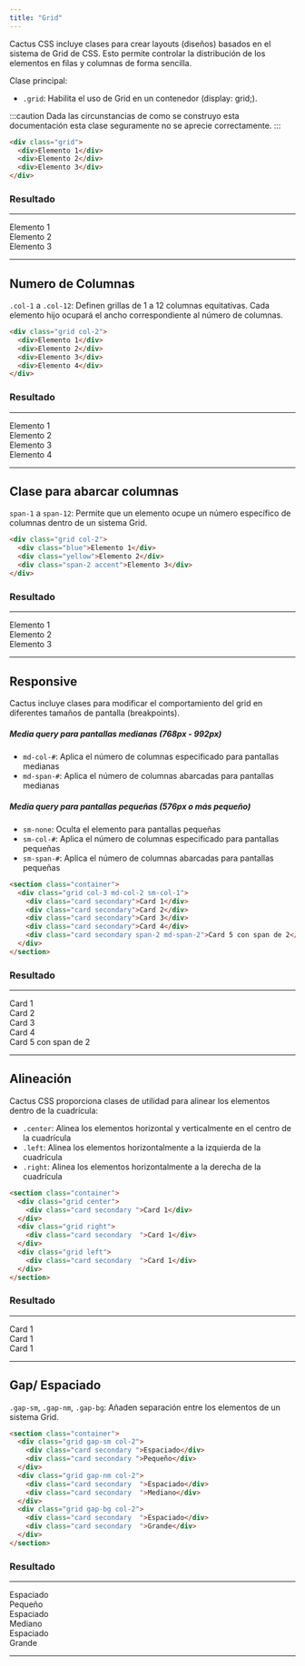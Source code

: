 ```yaml
---
title: "Grid"
---
```


Cactus CSS incluye clases para crear layouts (diseños) basados en el sistema de Grid de CSS. Esto permite controlar la distribución de los elementos en filas y columnas de forma sencilla.

Clase principal:

- `.grid`: Habilita el uso de Grid en un contenedor (display: grid;).

:::caution
Dada las circunstancias de como se construyo esta documentación esta clase seguramente no se aprecie correctamente.
:::

```html
<div class="grid">
  <div>Elemento 1</div>
  <div>Elemento 2</div>
  <div>Elemento 3</div>
</div>
```

### Resultado

---

<div class="grid" >
  <div>Elemento 1</div>
  <div>Elemento 2</div>
  <div>Elemento 3</div>
</div>

---

## Numero de Columnas

`.col-1` a `.col-12`: Definen grillas de 1 a 12 columnas equitativas. Cada elemento hijo ocupará el ancho correspondiente al número de columnas.

```html
<div class="grid col-2">
  <div>Elemento 1</div>
  <div>Elemento 2</div>
  <div>Elemento 3</div>
  <div>Elemento 4</div>
</div>
```

### Resultado

---

<div class="grid col-2" >
  <div>Elemento 1</div>
  <div>Elemento 2</div>
  <div>Elemento 3</div>
  <div>Elemento 4</div>
</div>

---

## Clase para abarcar columnas

`span-1` a `span-12`: Permite que un elemento ocupe un número específico de columnas dentro de un sistema Grid.

```html ins="span-2"
<div class="grid col-2">
  <div class="blue">Elemento 1</div>
  <div class="yellow">Elemento 2</div>
  <div class="span-2 accent">Elemento 3</div>
</div>
```

### Resultado

---

<div class="grid col-2">
  <div class='blue'>Elemento 1</div>
  <div class='yellow'>Elemento 2</div>
   <div class="span-2 accent txt-white">Elemento 3</div>
</div>

---

## Responsive

Cactus incluye clases para modificar el comportamiento del grid en diferentes tamaños de pantalla (breakpoints).

##### Media query para pantallas medianas (768px - 992px)

- `md-col-#`: Aplica el número de columnas especificado para pantallas medianas
- `md-span-#`: Aplica el número de columnas abarcadas para pantallas medianas

##### Media query para pantallas pequeñas (576px o más pequeño)

- `sm-none`: Oculta el elemento para pantallas pequeñas
- `sm-col-#`: Aplica el número de columnas especificado para pantallas pequeñas
- `sm-span-#`: Aplica el número de columnas abarcadas para pantallas pequeñas

```html
<section class="container">
  <div class="grid col-3 md-col-2 sm-col-1">
    <div class="card secondary">Card 1</div>
    <div class="card secondary">Card 2</div>
    <div class="card secondary">Card 3</div>
    <div class="card secondary">Card 4</div>
    <div class="card secondary span-2 md-span-2">Card 5 con span de 2</div>
  </div>
</section>
```

### Resultado

---

<section class="container">
  <div class="grid col-3 md-col-2 sm-col-1">
    <div class="card secondary">Card 1</div>
    <div class="card secondary">Card 2</div>
    <div class="card secondary">Card 3</div>
    <div class="card secondary">Card 4</div>
    <div class="card secondary span-2 md-span-2">
      Card 5 con span de 2
    </div>
  </div>
 </section>

---

## Alineación

Cactus CSS proporciona clases de utilidad para alinear los elementos dentro de la cuadrícula:

- `.center`: Alinea los elementos horizontal y verticalmente en el centro de la cuadrícula
- `.left`: Alinea los elementos horizontalmente a la izquierda de la cuadrícula
- `.right`: Alinea los elementos horizontalmente a la derecha de la cuadrícula

```html
<section class="container">
  <div class="grid center">
    <div class="card secondary ">Card 1</div>
  </div>
  <div class="grid right">
    <div class="card secondary  ">Card 1</div>
  </div>
  <div class="grid left">
    <div class="card secondary  ">Card 1</div>
  </div>
</section>
```

### Resultado

---

<section class="container">
  <div class="grid center">
    <div class="card secondary ">Card 1</div>
  </div>
   <div class="grid right">
    <div class="card secondary  ">Card 1</div>
  </div>
   <div class="grid left">
    <div class="card secondary  ">Card 1</div>
  </div>
 </section>

---

## Gap/ Espaciado

`.gap-sm`, `.gap-nm`, `.gap-bg`: Añaden separación entre los elementos de un sistema Grid.

```html
<section class="container">
  <div class="grid gap-sm col-2">
    <div class="card secondary ">Espaciado</div>
    <div class="card secondary ">Pequeño</div>
  </div>
  <div class="grid gap-nm col-2">
    <div class="card secondary  ">Espaciado</div>
    <div class="card secondary  ">Mediano</div>
  </div>
  <div class="grid gap-bg col-2">
    <div class="card secondary  ">Espaciado</div>
    <div class="card secondary  ">Grande</div>
  </div>
</section>
```

### Resultado

---

<section class="container">
  <div class="grid gap-sm col-2 ">
    <div class="card secondary ">Espaciado</div>
    <div class="card secondary ">Pequeño</div>
  </div>
  <div class="grid gap-nm col-2">
    <div class="card secondary  ">Espaciado</div>
    <div class="card secondary  ">Mediano</div>
  </div>
  <div class="grid gap-bg col-2">
    <div class="card secondary  ">Espaciado</div>
    <div class="card secondary  ">Grande</div>
  </div>
</section>

---

